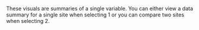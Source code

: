 These visuals are summaries of a single variable. You can either view a data summary for a single site when selecting 1 or you can compare two sites when selecting 2.